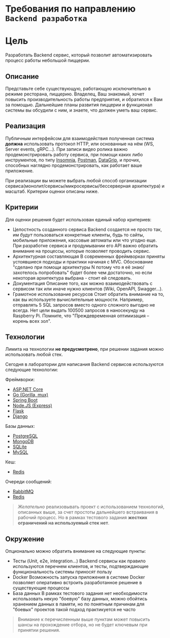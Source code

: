 # Требования по направлению `Backend разработка`

# Цель
Разработать Backend сервис, который позволит автоматизировать процесс работы небольшой пиццерии.

## Описание
Представьте себе существующую, работающую исключительно в режиме ресторана, пиццерию. Владелец, Ваш знакомый, хочет повысить производительность работы предприятия, и обратился к Вам за помощью. Дальнейшие планы развития пиццерии и функционал системы вы обсудили с ним, и знаете, что должен уметь ваш сервис.

## Реализация
Публичным интерфейсом для взаимодействия полученная система **должна** использовать протокол HTTP, или основанные на нём (WS, Server events, gRPC...). При записи видео ролика важно продемонстрировать работу сервиса, при помощи каких либо инструментов, по типу [Insomnia](https://insomnia.rest/), [Postman](https://www.postman.com/), [DataGrip](https://www.jetbrains.com/datagrip/), и прочих, способных наглядно продемонстрировать, как работает ваше приложение.

При реализации вы можете выбрать любой способ организации сервиса(монолит/сервисы/микросервисы/беcсерверная архитектура) и масштаб. Критерии оценки описаны ниже.

## Критерии

Для оценки решения будет использован единый набор критериев:
- Целостность созданного сервиса
    Backend создается не просто так, им *будут* пользоваться конкретные клиенты, будь то сайты, мобильные приложения, кассовые автоматы или что угодно еще. При разработке сервиса и продумывании его API важно обратить внимание на процессы, которые позволяет проводить сервис.
- Архитектурная составляющая
    В современных фреймворках приняты устоявшиеся подходы и практики начиная с MVC. Обоснование "сделано при помощи архитектуры N потому что я её знаю/захотелось попробовать" будет более чем достаточно, но если некоторая архитектура выбрана - стоит ей следовать.
- Документация
    Описание того, как можно взаимодействовать с сервисом так или иначе нужно клиентов (Wiki, OpenAPI, Swagger...).
- Грамотное использование ресурсов
    Стоит обратить внимание на то, как вы используете вычислительные мощности. Например, отправлять 5 SQL запросов вместо одного сложного выгодно не всегда.
    Нет цели выдать 100500 запросов в наносекунду на Raspberry Pi. Помните, что "Преждевременная оптимизация – корень всех зол".

## Технологии

Лимита на технологии **не предусмотрено**, при решении задания можно использовать любой стек.

Сегодня в лаборатории для написания Backend сервисов используются следующие технологии:

Фреймворки:
- [ASP.NET Core](https://dotnet.microsoft.com/learn/aspnet/what-is-aspnet-core)
- [Go (Gorilla, mux)](https://github.com/gorilla/mux)
- [Spring Boot](https://spring.io/projects/spring-boot)
- [Node.JS (Express)](https://nodejs.org/en/)
- [Flask](https://flask.palletsprojects.com/)
- [Django](https://www.djangoproject.com/)

Базы данных:
- [PostgreSQL](https://www.postgresql.org/)
- [MongoDB](https://www.mongodb.com/)
- [SQLite](https://www.sqlite.org/index.html)
- [MySQL](https://www.mysql.com/)

Кеш:
- [Redis](https://redis.io/)

Очереди сообщений:
- [RabbitMQ](https://www.rabbitmq.com/)
- [Redis](https://redis.io/)

> _Желательно_ реализовывать проект с использованием технологий, описанных выше, за счет простоты дальнейшего встраивания в рабочий процесс. Но в рамках тестового задания **жестких ограничений на используемый стек нет**.

## Окружение

Опционально можно обратить внимание на следующие пункты:
- Тесты (Unit, e2e, integration...)
    Backend сервисы как правило используются перечнем клиентов, и тесты, подтверждающие функциональность системы приносят пользу
- Docker
    Возможность запуска приложения в системе Docker позволяет оперативно встроить разработанное решение в существующие процессы
- База данных
    В рамках тестового задания нет необходимости использовать некую "боевую" базу данных, можно обойтись хранением данных в памяти, но по понятным причинам для "боевых" проектов такой подход практикуется не часто

> Внимание к перечисленным выше пунктам может повысить шансы на прохождение отбора, но не будет ключевым при принятии решения.


